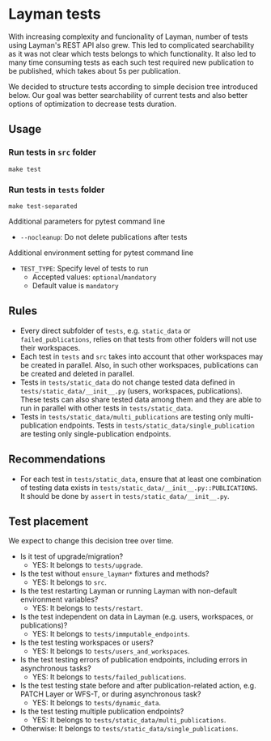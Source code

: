 # Layman tests

With increasing complexity and funcionality of Layman, number of tests using Layman's REST API also grew. This led to complicated searchability as it was not clear which tests belongs to which functionality. It also led to many time consuming tests as each such test required new publication to be published, which takes about 5s per publication.

We decided to structure tests according to simple decision tree introduced below. Our goal was better searchability of current tests and also better options of optimization to decrease tests duration.

## Usage
### Run tests in `src` folder
```
make test
```
### Run tests in `tests` folder
```
make test-separated
```
Additional parameters for pytest command line
- `--nocleanup`: Do not delete publications after tests

Additional environment setting for pytest command line
- `TEST_TYPE`: Specify level of tests to run 
  - Accepted values: `optional`/`mandatory`
  - Default value is `mandatory`

## Rules
- Every direct subfolder of `tests`, e.g. `static_data` or `failed_publications`, relies on that tests from other folders will not use their workspaces.
- Each test in `tests` and `src` takes into account that other workspaces may be created in parallel. Also, in such other workspaces, publications can be created and deleted in parallel.
- Tests in `tests/static_data` do not change tested data defined in `tests/static_data/__init__.py` (users, workspaces, publications). These tests can also share tested data among them and they are able to run in parallel with other tests in `tests/static_data`.
- Tests in `tests/static_data/multi_publications` are testing only multi-publication endpoints. Tests in `tests/static_data/single_publication` are testing only single-publication endpoints.

## Recommendations
- For each test in `tests/static_data`, ensure that at least one combination of testing data exists in `tests/static_data/__init__.py::PUBLICATIONS`. It should be done by `assert` in `tests/static_data/__init__.py`.

## Test placement
We expect to change this decision tree over time.
- Is it test of upgrade/migration?
  - YES: It belongs to `tests/upgrade`.
- Is the test without `ensure_layman*` fixtures and methods?
  - YES: It belongs to `src`.
- Is the test restarting Layman or running Layman with non-default environment variables?
  - YES: It belongs to `tests/restart`.
- Is the test independent on data in Layman (e.g. users, workspaces, or publications)?
  - YES: It belongs to `tests/immputable_endpoints`.
- Is the test testing workspaces or users?
  - YES: It belongs to `tests/users_and_workspaces`.
- Is the test testing errors of publication endpoints, including errors in asynchronous tasks?
  - YES: It belongs to `tests/failed_publications`.
- Is the test testing state before and after publication-related action, e.g. PATCH Layer or WFS-T, or during asynchronous task?
  - YES: It belongs to `tests/dynamic_data`.
- Is the test testing multiple publication endpoints?
  - YES: It belongs to `tests/static_data/multi_publications`.
- Otherwise: It belongs to `tests/static_data/single_publications`.
